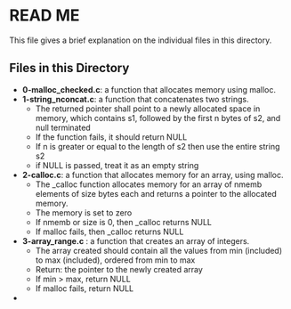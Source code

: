 # READ ME

This file gives a brief explanation on the individual files in this directory.

## Files in this Directory

* **0-malloc_checked.c**: a function that allocates memory using malloc.
* **1-string_nconcat.c**: a function that concatenates two strings.
	* The returned pointer shall point to a newly allocated space in memory, which contains s1, followed by the first n bytes of s2, and null 
		terminated
	* If the function fails, it should return NULL
	* If n is greater or equal to the length of s2 then use the entire string s2
	* if NULL is passed, treat it as an empty string 
* **2-calloc.c**: a function that allocates memory for an array, using malloc.
	* The _calloc function allocates memory for an array of nmemb elements of size bytes each and returns a pointer to the allocated memory.
	* The memory is set to zero
	* If nmemb or size is 0, then _calloc returns NULL
	* If malloc fails, then _calloc returns NULL
* **3-array_range.c** : a function that creates an array of integers.
	* The array created should contain all the values from min (included) to max (included), ordered from min to max
	* Return: the pointer to the newly created array
	* If min > max, return NULL
	* If malloc fails, return NULL
* 
